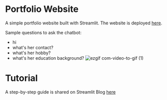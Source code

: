 # Portfolio Website
A simple portfolio website built with Streamlit. The website is deployed [here](https://portfolio-template.streamlit.app/).

Sample questions to ask the chatbot:
- hi
- what's her contact?
- what's her hobby?
- what's her education background?
![ezgif com-video-to-gif (1)](https://github.com/vicky-playground/portfolio-template/assets/90204593/c60f52a9-7026-43ae-a7f3-89cacc730b2d)


# Tutorial
A step-by-step guide is shared on Streamlit Blog [here](https://blog.streamlit.io/land-your-dream-job-build-your-portfolio-with-streamlit/)
